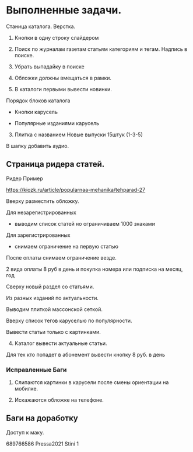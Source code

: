 # Выполненные задачи.

Станица каталога. Верстка.

1. Кнопки в одну строку слайдером

2. Поиск по журналам газетам статьям категориям и тегам. Надпись в поиске.

3. Убрать выпадайку в поиске

4. Обложки должны вмещаться в рамки.

5. В каталоги первыми вывести новинки.

Порядок блоков каталога

-  Кнопки карусель

- Популярные изданиями карусель

3. Плитка с названием Новые выпуски 15штук (1-3-5)

В шапку добавить аудио.



## Страница ридера статей.



Ридер
Пример

https://kiozk.ru/article/popularnaa-mehanika/tehparad-27
 
Вверху разместить обложку.

Для незарегистрированных 

- выводим список статей но ограничиваем 1000 знаками

Для зарегистрированных

- снимаем ограничение на первую статью

После оплаты снимаем ограничение везде.

2 вида оплаты 8 руб в день и покупка номера или подписка на месяц, год


Сверху новый раздел со статьями.

Из разных изданий по актуальности.

Выводим плиткой массонской сеткой.

Вверху список тегов каруселью по популярности.


Вывести статьи только с картинками.


4. Каталог вывести актуальные статьи. 

Для тех кто попадет в абонемент вывести кнопку 8 руб. в день



### Исправленные Баги

1. Слипаются картинки в карусели после смены ориентации на мобилке.

2. Искажаются обложке на телефоне.

## Баги на доработку


Доступ к маку.

689766586
Pressa2021
Stini 1
















